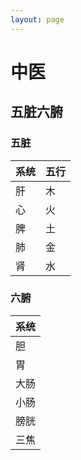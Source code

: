 ```yaml
---
layout: page
---
```


# 中医

## 五脏六腑

### 五脏

|系统|五行|
|---|---|
|肝|木|
|心|火|
|脾|土|
|肺|金|
|肾|水|

### 六腑

|系统|
|---|
|胆|
|胃|
|大肠|
|小肠|
|膀胱|
|三焦|



